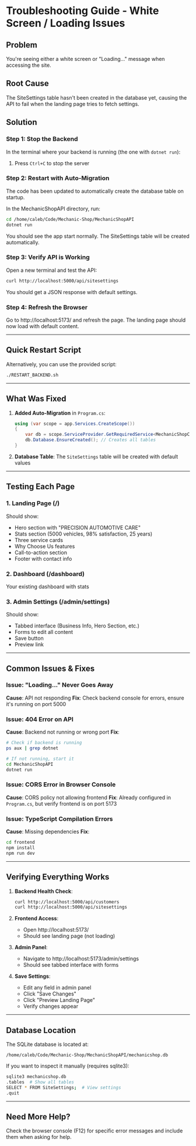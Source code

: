 # Troubleshooting Guide - White Screen / Loading Issues

## Problem
You're seeing either a white screen or "Loading..." message when accessing the site.

## Root Cause
The SiteSettings table hasn't been created in the database yet, causing the API to fail when the landing page tries to fetch settings.

## Solution

### Step 1: Stop the Backend
In the terminal where your backend is running (the one with `dotnet run`):
1. Press `Ctrl+C` to stop the server

### Step 2: Restart with Auto-Migration
The code has been updated to automatically create the database table on startup.

In the MechanicShopAPI directory, run:
```bash
cd /home/caleb/Code/Mechanic-Shop/MechanicShopAPI
dotnet run
```

You should see the app start normally. The SiteSettings table will be created automatically.

### Step 3: Verify API is Working
Open a new terminal and test the API:
```bash
curl http://localhost:5000/api/sitesettings
```

You should get a JSON response with default settings.

### Step 4: Refresh the Browser
Go to http://localhost:5173/ and refresh the page. The landing page should now load with default content.

---

## Quick Restart Script
Alternatively, you can use the provided script:
```bash
./RESTART_BACKEND.sh
```

---

## What Was Fixed

1. **Added Auto-Migration** in `Program.cs`:
   ```csharp
   using (var scope = app.Services.CreateScope())
   {
       var db = scope.ServiceProvider.GetRequiredService<MechanicShopContext>();
       db.Database.EnsureCreated(); // Creates all tables
   }
   ```

2. **Database Table**: The `SiteSettings` table will be created with default values

---

## Testing Each Page

### 1. Landing Page (/)
Should show:
- Hero section with "PRECISION AUTOMOTIVE CARE"
- Stats section (5000 vehicles, 98% satisfaction, 25 years)
- Three service cards
- Why Choose Us features
- Call-to-action section
- Footer with contact info

### 2. Dashboard (/dashboard)
Your existing dashboard with stats

### 3. Admin Settings (/admin/settings)
Should show:
- Tabbed interface (Business Info, Hero Section, etc.)
- Forms to edit all content
- Save button
- Preview link

---

## Common Issues & Fixes

### Issue: "Loading..." Never Goes Away
**Cause**: API not responding
**Fix**: Check backend console for errors, ensure it's running on port 5000

### Issue: 404 Error on API
**Cause**: Backend not running or wrong port
**Fix**:
```bash
# Check if backend is running
ps aux | grep dotnet

# If not running, start it
cd MechanicShopAPI
dotnet run
```

### Issue: CORS Error in Browser Console
**Cause**: CORS policy not allowing frontend
**Fix**: Already configured in `Program.cs`, but verify frontend is on port 5173

### Issue: TypeScript Compilation Errors
**Cause**: Missing dependencies
**Fix**:
```bash
cd frontend
npm install
npm run dev
```

---

## Verifying Everything Works

1. **Backend Health Check**:
   ```bash
   curl http://localhost:5000/api/customers
   curl http://localhost:5000/api/sitesettings
   ```

2. **Frontend Access**:
   - Open http://localhost:5173/
   - Should see landing page (not loading)

3. **Admin Panel**:
   - Navigate to http://localhost:5173/admin/settings
   - Should see tabbed interface with forms

4. **Save Settings**:
   - Edit any field in admin panel
   - Click "Save Changes"
   - Click "Preview Landing Page"
   - Verify changes appear

---

## Database Location
The SQLite database is located at:
```
/home/caleb/Code/Mechanic-Shop/MechanicShopAPI/mechanicshop.db
```

If you want to inspect it manually (requires sqlite3):
```bash
sqlite3 mechanicshop.db
.tables  # Show all tables
SELECT * FROM SiteSettings;  # View settings
.quit
```

---

## Need More Help?

Check the browser console (F12) for specific error messages and include them when asking for help.
